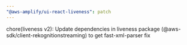 ```yaml
---
"@aws-amplify/ui-react-liveness": patch
---
```


chore(liveness v2): Update dependencies in liveness package (@aws-sdk/client-rekognitionstreaming) to get fast-xml-parser fix
